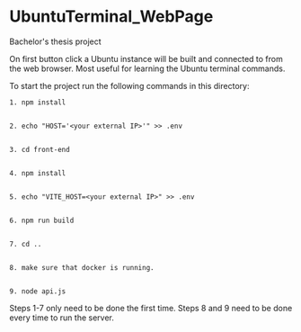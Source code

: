 # UbuntuTerminal_WebPage

Bachelor's thesis project

On first button click a Ubuntu instance will be built and connected to from the web browser.
Most useful for learning the Ubuntu terminal commands.

To start the project run the following commands in this directory: 


    1. npm install
    

    2. echo "HOST='<your external IP>'" >> .env


    3. cd front-end


    4. npm install


    5. echo "VITE_HOST=<your external IP>" >> .env

    
    6. npm run build


    7. cd ..


    8. make sure that docker is running.


    9. node api.js


Steps 1-7 only need to be done the first time. Steps 8 and 9 need to be done every time to run the server.